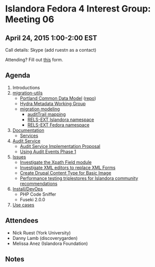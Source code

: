 # Islandora Fedora 4 Interest Group: Meeting 06

## April 24, 2015 1:00-2:00 EST

Call details: Skype (add ruestn as a contact)

Attending? Fill out [this](https://docs.google.com/forms/d/1gb07-US0hymvDAcTpIytAIiWruWXFu6j-64OT9Gozp4/viewform) form.

## Agenda

1. Introductions
2. [migration-utils](https://github.com/fcrepo4-labs/migration-utils)
    * [Portland Common Data Model](https://wiki.duraspace.org/display/FF/Portland+Common+Data+Model) ([repo](https://github.com/duraspace/pcdm))
    * [Hydra Metadata Working Group](https://wiki.duraspace.org/display/hydra/Hydra+Metadata+Working+Group)
    * [migration modeling](https://github.com/Islandora-Labs/islandora/blob/7.x-2.x/docs/technical-documentation/migration.md)
      * [auditTrail mapping](https://github.com/Islandora-Labs/islandora/blob/7.x-2.x/docs/technical-documentation/migration.md#audit-log-migration)
      * [RELS-EXT Islandora namespace](https://github.com/Islandora-Labs/islandora/blob/7.x-2.x/docs/technical-documentation/fedora-namespace-predicates.md)
      * [RELS-EXT Fedora namespace](https://github.com/Islandora-Labs/islandora/blob/7.x-2.x/docs/technical-documentation/fedora-namespace-predicates.md)
3. [Documentation](http://islandora-labs.github.io/islandora/)
    * [Services](https://github.com/Islandora-Labs/islandora/blob/7.x-2.x/docs/technical-documentation/services.md)
4. [Audit Service](https://wiki.duraspace.org/display/FF/2015-02-20+-+Audit+Service+Planning+Meeting)
    * [Audit Service Implementation Proposal](https://wiki.duraspace.org/display/FF/Audit+Service+Implementation+Proposal)
    * [Using Audit Events Phase 1](https://wiki.duraspace.org/display/FF/Using+Audit+Events+Phase+1)
5. [Issues](https://github.com/islandora-labs/islandora/issues)
    * [Investigate the Xpath Field module](https://github.com/Islandora-Labs/islandora/issues/27)
    * [Investigate XML editors to replace XML Forms](https://github.com/Islandora-Labs/islandora/issues/28)
    * [Create Drupal Content Type for Basic Image](https://github.com/Islandora-Labs/islandora/issues/26)
    * [Performance testing triplestores for Islandora community recommendations](https://github.com/Islandora-Labs/islandora/issues/30)
6. [Install/DevOps](https://github.com/Islandora-Labs/islandora/tree/7.x-2.x/install)
    * PHP Code Sniffer
    * Fuseki 2.0.0
7. [Use cases](https://github.com/Islandora/Islandora-Fedora4-Interest-Group/labels/use%20case)
  
## Attendees

* Nick Ruest (York University)
* Danny Lamb (discoverygarden)
* Melissa Anez (Islandora Foundation)

## Notes
